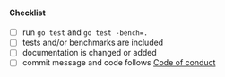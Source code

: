 <!--
Thank you for your pull request. Please provide a description above and review
the requirements below.

Bug fixes and new features should include tests and possibly benchmarks.

Contributors guide: https://github.com/netzkern/butler/blob/master/CONTRIBUTING.md
-->

#### Checklist

- [ ] run `go test` and `go test -bench=.`
- [ ] tests and/or benchmarks are included
- [ ] documentation is changed or added
- [ ] commit message and code follows [Code of conduct](https://github.com/netzkern/butler/blob/master/CODE_OF_CONDUCT.md)
